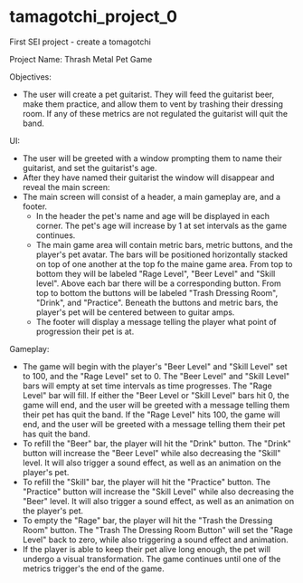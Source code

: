 # tamagotchi_project_0
First SEI project - create a tomagotchi

Project Name: Thrash Metal Pet Game

Objectives:
- The user will create a pet guitarist. They will feed the guitarist beer, make them practice, and allow them to vent by trashing their dressing room. If any of these metrics are not regulated the guitarist will quit the band.

UI:
- The user will be greeted with a window prompting them to name their guitarist, and set the guitarist's age.
- After they have named their guitarist the window will disappear and reveal the main screen:
- The main screen will consist of a header, a main gameplay are, and a footer. 
  - In the header the pet's name and age will be displayed in each corner. The pet's age will increase by 1 at set intervals as the game continues.
  - The main game area will contain metric bars, metric buttons, and the player's pet avatar. The bars will be positioned horizontally stacked on top of one another at the top fo the maine game area. From top to bottom they will be labeled "Rage Level", "Beer Level" and "Skill level". Above each bar there will be a corresponding button. From top to bottom the buttons will be labeled "Trash Dressing Room", "Drink", and "Practice". Beneath the buttons and metric bars, the player's pet will be centered between to guitar amps.
  - The footer will display a message telling the player what point of progression their pet is at.
  

Gameplay:
- The game will begin with the player's "Beer Level" and "Skill Level" set to 100, and the "Rage Level" set to 0. The "Beer Level" and "Skill Level" bars will empty at set time intervals as time progresses. The "Rage Level" bar will fill. If either the "Beer Level or "Skill Level" bars hit 0, the game will end, and the user will be greeted with a message telling them their pet has quit the band. If the "Rage Level" hits 100, the game will end, and the user will be greeted with a message telling them their pet has quit the band.
- To refill the "Beer" bar, the player will hit the "Drink" button. The "Drink" button will increase the "Beer Level" while also decreasing the "Skill" level. It will also trigger a sound effect, as well as an animation on the player's pet.
- To refill the "Skill" bar, the player will hit the "Practice" button. The "Practice" button will increase the "Skill Level" while also decreasing the "Beer" level. It will also trigger a sound effect, as well as an animation on the player's pet.
- To empty the "Rage" bar, the player will hit the "Trash the Dressing Room" button. The "Trash The Dressing Room Button" will set the "Rage Level" back to zero, while also triggering a sound effect and animation. 
- If the player is able to keep their pet alive long enough, the pet will undergo a visual transformation. The game continues until one of the metrics trigger's the end of the game.

